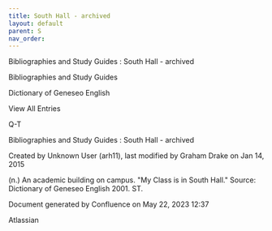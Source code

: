 ```yaml
---
title: South Hall - archived
layout: default
parent: S
nav_order:
---
```


Bibliographies and Study Guides : South Hall - archived

Bibliographies and Study Guides

Dictionary of Geneseo English

View All Entries

Q-T

Bibliographies and Study Guides : South Hall - archived

Created by  Unknown User (arh11), last modified by  Graham Drake on Jan 14, 2015

(n.) An academic building on campus. &quot;My Class is in South Hall.&quot; Source: Dictionary of Geneseo English 2001. ST.

Document generated by Confluence on May 22, 2023 12:37

Atlassian
